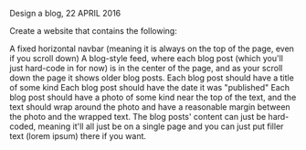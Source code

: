 Design a blog, 22 APRIL 2016

Create a website that contains the following:

A fixed horizontal navbar (meaning it is always on the top of the page, even if you scroll down)
A blog-style feed, where each blog post (which you'll just hard-code in for now) is in the center of the page, and as your scroll down the page it shows older blog posts.
Each blog post should have a title of some kind
Each blog post should have the date it was "published"
Each blog post should have a photo of some kind near the top of the text, and the text should wrap around the photo and have a reasonable margin between the photo and the wrapped text.
The blog posts' content can just be hard-coded, meaning it'll all just be on a single page and you can just put filler text (lorem ipsum) there if you want.